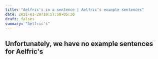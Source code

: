 ```yaml
---
title: "Aelfric's in a sentence | Aelfric's example sentences"
date: 2021-01-20T19:57:50+05:30
draft: falses
summary: "Aelfric's"
---
```

## Unfortunately, we have no example sentences for Aelfric's                 
